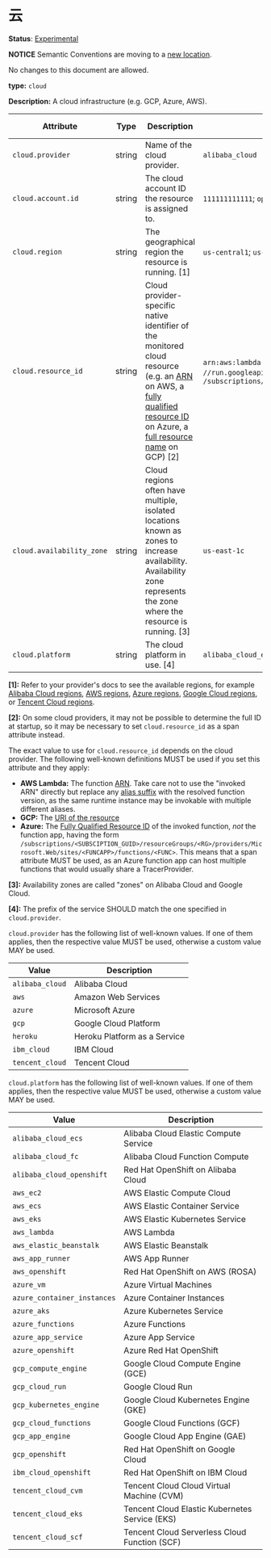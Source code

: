 # 云

**Status**: [Experimental](../../document-status.md)

**NOTICE** Semantic Conventions are moving to a
[new location](http://github.com/open-telemetry/semantic-conventions).

No changes to this document are allowed.

**type:** `cloud`

**Description:** A cloud infrastructure (e.g. GCP, Azure, AWS).

<!-- semconv cloud -->

| Attribute                 | Type   | Description                                                                                                                                                                                                                                                                                                                                                                                                 | Examples                                                                                                                                                                                                                                                        | Requirement Level |
| ------------------------- | ------ | ----------------------------------------------------------------------------------------------------------------------------------------------------------------------------------------------------------------------------------------------------------------------------------------------------------------------------------------------------------------------------------------------------------- | --------------------------------------------------------------------------------------------------------------------------------------------------------------------------------------------------------------------------------------------------------------- | ----------------- |
| `cloud.provider`          | string | Name of the cloud provider.                                                                                                                                                                                                                                                                                                                                                                                 | `alibaba_cloud`                                                                                                                                                                                                                                                 | Recommended       |
| `cloud.account.id`        | string | The cloud account ID the resource is assigned to.                                                                                                                                                                                                                                                                                                                                                           | `111111111111`; `opentelemetry`                                                                                                                                                                                                                                 | Recommended       |
| `cloud.region`            | string | The geographical region the resource is running. [1]                                                                                                                                                                                                                                                                                                                                                        | `us-central1`; `us-east-1`                                                                                                                                                                                                                                      | Recommended       |
| `cloud.resource_id`       | string | Cloud provider-specific native identifier of the monitored cloud resource (e.g. an [ARN](https://docs.aws.amazon.com/general/latest/gr/aws-arns-and-namespaces.html) on AWS, a [fully qualified resource ID](https://learn.microsoft.com/en-us/rest/api/resources/resources/get-by-id) on Azure, a [full resource name](https://cloud.google.com/apis/design/resource_names#full_resource_name) on GCP) [2] | `arn:aws:lambda:REGION:ACCOUNT_ID:function:my-function`; `//run.googleapis.com/projects/PROJECT_ID/locations/LOCATION_ID/services/SERVICE_ID`; `/subscriptions/<SUBSCIPTION_GUID>/resourceGroups/<RG>/providers/Microsoft.Web/sites/<FUNCAPP>/functions/<FUNC>` | Recommended       |
| `cloud.availability_zone` | string | Cloud regions often have multiple, isolated locations known as zones to increase availability. Availability zone represents the zone where the resource is running. [3]                                                                                                                                                                                                                                     | `us-east-1c`                                                                                                                                                                                                                                                    | Recommended       |
| `cloud.platform`          | string | The cloud platform in use. [4]                                                                                                                                                                                                                                                                                                                                                                              | `alibaba_cloud_ecs`                                                                                                                                                                                                                                             | Recommended       |

**[1]:** Refer to your provider's docs to see the available regions, for example
[Alibaba Cloud regions](https://www.alibabacloud.com/help/doc-detail/40654.htm),
[AWS regions](https://aws.amazon.com/about-aws/global-infrastructure/regions_az/),
[Azure regions](https://azure.microsoft.com/en-us/global-infrastructure/geographies/),
[Google Cloud regions](https://cloud.google.com/about/locations), or
[Tencent Cloud regions](https://www.tencentcloud.com/document/product/213/6091).

**[2]:** On some cloud providers, it may not be possible to determine the full
ID at startup, so it may be necessary to set `cloud.resource_id` as a span
attribute instead.

The exact value to use for `cloud.resource_id` depends on the cloud provider.
The following well-known definitions MUST be used if you set this attribute and
they apply:

- **AWS Lambda:** The function
  [ARN](https://docs.aws.amazon.com/general/latest/gr/aws-arns-and-namespaces.html).
  Take care not to use the "invoked ARN" directly but replace any
  [alias suffix](https://docs.aws.amazon.com/lambda/latest/dg/configuration-aliases.html)
  with the resolved function version, as the same runtime instance may be
  invokable with multiple different aliases.
- **GCP:** The
  [URI of the resource](https://cloud.google.com/iam/docs/full-resource-names)
- **Azure:** The
  [Fully Qualified Resource ID](https://docs.microsoft.com/en-us/rest/api/resources/resources/get-by-id)
  of the invoked function, _not_ the function app, having the form
  `/subscriptions/<SUBSCIPTION_GUID>/resourceGroups/<RG>/providers/Microsoft.Web/sites/<FUNCAPP>/functions/<FUNC>`.
  This means that a span attribute MUST be used, as an Azure function app can
  host multiple functions that would usually share a TracerProvider.

**[3]:** Availability zones are called "zones" on Alibaba Cloud and Google
Cloud.

**[4]:** The prefix of the service SHOULD match the one specified in
`cloud.provider`.

`cloud.provider` has the following list of well-known values. If one of them
applies, then the respective value MUST be used, otherwise a custom value MAY be
used.

| Value           | Description                  |
| --------------- | ---------------------------- |
| `alibaba_cloud` | Alibaba Cloud                |
| `aws`           | Amazon Web Services          |
| `azure`         | Microsoft Azure              |
| `gcp`           | Google Cloud Platform        |
| `heroku`        | Heroku Platform as a Service |
| `ibm_cloud`     | IBM Cloud                    |
| `tencent_cloud` | Tencent Cloud                |

`cloud.platform` has the following list of well-known values. If one of them
applies, then the respective value MUST be used, otherwise a custom value MAY be
used.

| Value                       | Description                                    |
| --------------------------- | ---------------------------------------------- |
| `alibaba_cloud_ecs`         | Alibaba Cloud Elastic Compute Service          |
| `alibaba_cloud_fc`          | Alibaba Cloud Function Compute                 |
| `alibaba_cloud_openshift`   | Red Hat OpenShift on Alibaba Cloud             |
| `aws_ec2`                   | AWS Elastic Compute Cloud                      |
| `aws_ecs`                   | AWS Elastic Container Service                  |
| `aws_eks`                   | AWS Elastic Kubernetes Service                 |
| `aws_lambda`                | AWS Lambda                                     |
| `aws_elastic_beanstalk`     | AWS Elastic Beanstalk                          |
| `aws_app_runner`            | AWS App Runner                                 |
| `aws_openshift`             | Red Hat OpenShift on AWS (ROSA)                |
| `azure_vm`                  | Azure Virtual Machines                         |
| `azure_container_instances` | Azure Container Instances                      |
| `azure_aks`                 | Azure Kubernetes Service                       |
| `azure_functions`           | Azure Functions                                |
| `azure_app_service`         | Azure App Service                              |
| `azure_openshift`           | Azure Red Hat OpenShift                        |
| `gcp_compute_engine`        | Google Cloud Compute Engine (GCE)              |
| `gcp_cloud_run`             | Google Cloud Run                               |
| `gcp_kubernetes_engine`     | Google Cloud Kubernetes Engine (GKE)           |
| `gcp_cloud_functions`       | Google Cloud Functions (GCF)                   |
| `gcp_app_engine`            | Google Cloud App Engine (GAE)                  |
| `gcp_openshift`             | Red Hat OpenShift on Google Cloud              |
| `ibm_cloud_openshift`       | Red Hat OpenShift on IBM Cloud                 |
| `tencent_cloud_cvm`         | Tencent Cloud Cloud Virtual Machine (CVM)      |
| `tencent_cloud_eks`         | Tencent Cloud Elastic Kubernetes Service (EKS) |
| `tencent_cloud_scf`         | Tencent Cloud Serverless Cloud Function (SCF)  |

<!-- endsemconv -->
